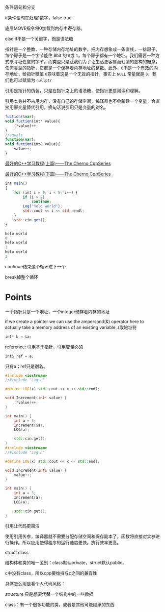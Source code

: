 条件语句和分支

if条件语句在处理1数字，false true

底层MOVE指令将0加载到内存中寄存器。

else if不是一个关键字，而是语法糖

指针是一个整数，一种存储内存地址的数字，把内存想象成一条直线，一排房子，每个房子是一个字节能住 8bit 的 `0`或 `1`，每个房子都有一个地址。我们需要一种方式来寻址任意的字节。而类型只是让我们为了让生活更容易而创造的虚构的概念，任何类型的指针，它都是一个保存着内存地址的整数。此外，`0`不是一个有效的内存地址，给指针赋值 `0`意味着这是一个无效的指针，事实上 `NULL` 常量就是 `0`，我们也可以赋值为 `nullptr`

引用是指针的伪装，只是在指针之上的语法糖，使指针更易阅读和理解。

引用本身并不占用内存，没有自己的存储空间，编译器也不会新建一个变量，会直接用原变量替代引用，换句话说引用只是变量的别名。

```jsx
fuction(&var);
void fuction(int* value){
    (*value)++;
}
//equals
function(var);
void fuction(int& value){
    value++;
}
```

[最好的C++学习教程(上篇)——The Cherno CppSeries](https://zhuanlan.zhihu.com/p/553387258)

[最好的C++学习教程(下篇)——The Cherno CppSeries](https://zhuanlan.zhihu.com/p/553405837)

```jsx
int main()
{
	for (int i = 0; i < 5; i++) {
		if (i > 2)
			continue;
		Log("helo world");
		std::cout << i << std::endl;
	}
	std::cin.get();
}

helo world
0
helo world
1
helo world
2
```

continue结束这个循环进下一个

break掉整个循环

# Points

一个指针只是一个地址，一个integer储存着内存的地址

if we create a pointer we can use the ampersand(&) operator here to actually take a memory address of an existing variable..(取地址符

```jsx
int* b = &a;
```

reference: 引用基于指针，引用变量必须

```jsx
int& ref = a;
```

只有a；ref只是别名。

```cpp
#include <iostream>
//#include "Log.h"

#define LOG(x) std::cout << x << std::endl;

void Increment(int* value) {
	(*value)++;
}

int main() {
	int a = 5;
	Increment(&a);
	LOG(a);

	std::cin.get();
}
#include <iostream>
//#include "Log.h"

#define LOG(x) std::cout << x << std::endl;

void Increment(int& value) {
	value++;
}

int main() {
	int a = 5;
	Increment(a);
	LOG(a);

	std::cin.get();
}
```

引用让代码更简洁

使用引用传参，编译器就不需要分配存储空间和保存副本了，函数将直接对实参进行操作。所以应用使得程序的运行速度更快，执行效率更高。

struct class

结构体和类的唯一区别：class默认private，struct默认public。

c中没有class，所以cpp要维持与c之间的兼容性

具体怎么用是看个人代码风格：

structure 只是想要代替一个结构中的一些数据

class：有一个很多功能的类，或者是其他可能继承的东西